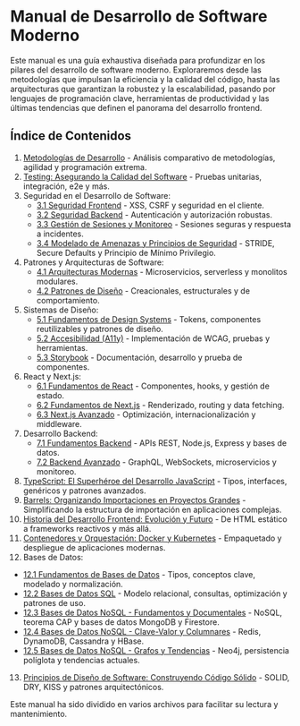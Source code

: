 # Manual de Desarrollo de Software Moderno

Este manual es una guía exhaustiva diseñada para profundizar en los pilares del desarrollo de software moderno. Exploraremos desde las metodologías que impulsan la eficiencia y la calidad del código, hasta las arquitecturas que garantizan la robustez y la escalabilidad, pasando por lenguajes de programación clave, herramientas de productividad y las últimas tendencias que definen el panorama del desarrollo frontend.

## Índice de Contenidos

1. [Metodologías de Desarrollo](./capitulos/01-metodologias-desarrollo.md) - Análisis comparativo de metodologías, agilidad y programación extrema.
2. [Testing: Asegurando la Calidad del Software](./capitulos/02-testing.md) - Pruebas unitarias, integración, e2e y más.
3. Seguridad en el Desarrollo de Software:
   - [3.1 Seguridad Frontend](./capitulos/03a-seguridad-frontend.md) - XSS, CSRF y seguridad en el cliente.
   - [3.2 Seguridad Backend](./capitulos/03b-seguridad-backend.md) - Autenticación y autorización robustas.
   - [3.3 Gestión de Sesiones y Monitoreo](./capitulos/03c-seguridad-autenticacion.md) - Sesiones seguras y respuesta a incidentes.
   - [3.4 Modelado de Amenazas y Principios de Seguridad](./capitulos/03d-modelado-amenazas.md) - STRIDE, Secure Defaults y Principio de Mínimo Privilegio.
4. Patrones y Arquitecturas de Software:
   - [4.1 Arquitecturas Modernas](./capitulos/04-patrones-arquitectura.md) - Microservicios, serverless y monolitos modulares.
   - [4.2 Patrones de Diseño](./capitulos/04b-patrones-arquitectura.md) - Creacionales, estructurales y de comportamiento.
5. Sistemas de Diseño:
   - [5.1 Fundamentos de Design Systems](./capitulos/05-sistemas-diseno.md) - Tokens, componentes reutilizables y patrones de diseño.
   - [5.2 Accesibilidad (A11y)](./capitulos/05-sistemas-diseno.md#56-accesibilidad-a11y-en-sistemas-de-diseño) - Implementación de WCAG, pruebas y herramientas.
   - [5.3 Storybook](./capitulos/05-sistemas-diseno.md#57-storybook-como-herramienta-para-design-systems) - Documentación, desarrollo y prueba de componentes.
6. React y Next.js:
   - [6.1 Fundamentos de React](./capitulos/06a-react-fundamentos.md) - Componentes, hooks, y gestión de estado.
   - [6.2 Fundamentos de Next.js](./capitulos/06b-nextjs-fundamentos.md) - Renderizado, routing y data fetching.
   - [6.3 Next.js Avanzado](./capitulos/06c-nextjs-avanzado.md) - Optimización, internacionalización y middleware.
7. Desarrollo Backend:
   - [7.1 Fundamentos Backend](./capitulos/07a-desarrollo-backend-fundamentos.md) - APIs REST, Node.js, Express y bases de datos.
   - [7.2 Backend Avanzado](./capitulos/07b-desarrollo-backend-avanzado.md) - GraphQL, WebSockets, microservicios y monitoreo.
8. [TypeScript: El Superhéroe del Desarrollo JavaScript](./capitulos/08-typescript.md) - Tipos, interfaces, genéricos y patrones avanzados.
9. [Barrels: Organizando Importaciones en Proyectos Grandes](./capitulos/09-barrels.md) - Simplificando la estructura de importación en aplicaciones complejas.
10. [Historia del Desarrollo Frontend: Evolución y Futuro](./capitulos/10-historia-frontend.md) - De HTML estático a frameworks reactivos y más allá.
11. [Contenedores y Orquestación: Docker y Kubernetes](./capitulos/11-contenedores-orquestacion.md) - Empaquetado y despliegue de aplicaciones modernas.
12. Bases de Datos:
   - [12.1 Fundamentos de Bases de Datos](./capitulos/12-databases-intro.md) - Tipos, conceptos clave, modelado y normalización.
   - [12.2 Bases de Datos SQL](./capitulos/12a-databases-sql.md) - Modelo relacional, consultas, optimización y patrones de uso.
   - [12.3 Bases de Datos NoSQL - Fundamentos y Documentales](./capitulos/12b-1-databases-nosql-fundamentos.md) - NoSQL, teorema CAP y bases de datos MongoDB y Firestore.
   - [12.4 Bases de Datos NoSQL - Clave-Valor y Columnares](./capitulos/12b-2-databases-nosql-key-value-columnar.md) - Redis, DynamoDB, Cassandra y HBase.
   - [12.5 Bases de Datos NoSQL - Grafos y Tendencias](./capitulos/12b-3-databases-nosql-graph-trends.md) - Neo4j, persistencia políglota y tendencias actuales.
13. [Principios de Diseño de Software: Construyendo Código Sólido](./capitulos/13-principios-diseno.md) - SOLID, DRY, KISS y patrones arquitectónicos.

Este manual ha sido dividido en varios archivos para facilitar su lectura y mantenimiento.
